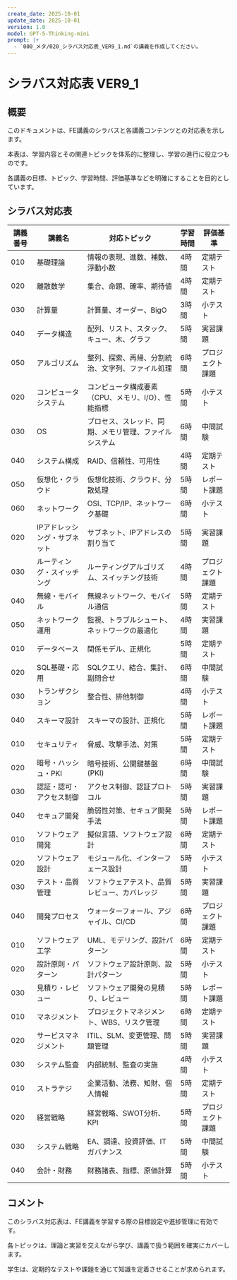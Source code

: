 ```yaml
---
create_date: 2025-10-01
update_date: 2025-10-01
version: 1.0
model: GPT-5-Thinking-mini
prompt: |+
  - `000_メタ/020_シラバス対応表_VER9_1.md`の講義を作成してください。
---
```

# シラバス対応表 VER9_1

## 概要

このドキュメントは、FE講義のシラバスと各講義コンテンツとの対応表を示します。

本表は、学習内容とその関連トピックを体系的に整理し、学習の進行に役立つものです。

各講義の目標、トピック、学習時間、評価基準などを明確にすることを目的としています。

## シラバス対応表

| 講義番号 | 講義名 | 対応トピック | 学習時間 | 評価基準 |
|---|---|---|---|---|
| 010 | 基礎理論 | 情報の表現、進数、補数、浮動小数 | 4時間 | 定期テスト |
| 020 | 離散数学 | 集合、命題、確率、期待値 | 4時間 | 定期テスト |
| 030 | 計算量 | 計算量、オーダー、BigO | 3時間 | 小テスト |
| 040 | データ構造 | 配列、リスト、スタック、キュー、木、グラフ | 5時間 | 実習課題 |
| 050 | アルゴリズム | 整列、探索、再帰、分割統治、文字列、ファイル処理 | 6時間 | プロジェクト課題 |
| 020 | コンピュータシステム | コンピュータ構成要素（CPU、メモリ、I/O）、性能指標 | 5時間 | 小テスト |
| 030 | OS | プロセス、スレッド、同期、メモリ管理、ファイルシステム | 6時間 | 中間試験 |
| 040 | システム構成 | RAID、信頼性、可用性 | 4時間 | 定期テスト |
| 050 | 仮想化・クラウド | 仮想化技術、クラウド、分散処理 | 5時間 | レポート課題 |
| 060 | ネットワーク | OSI、TCP/IP、ネットワーク基礎 | 6時間 | 小テスト |
| 020 | IPアドレッシング・サブネット | サブネット、IPアドレスの割り当て | 5時間 | 実習課題 |
| 030 | ルーティング・スイッチング | ルーティングアルゴリズム、スイッチング技術 | 4時間 | プロジェクト課題|
| 040 | 無線・モバイル | 無線ネットワーク、モバイル通信 | 5時間 | 定期テスト |
| 050 | ネットワーク運用 | 監視、トラブルシュート、ネットワークの最適化 | 4時間 | 実習課題 |
| 010 | データベース | 関係モデル、正規化 | 5時間 | 定期テスト |
| 020 | SQL基礎・応用 | SQLクエリ、結合、集計、副問合せ | 6時間 | 中間試験 |
| 030 | トランザクション | 整合性、排他制御 | 4時間 | 小テスト |
| 040 | スキーマ設計 | スキーマの設計、正規化 | 5時間 | レポート課題 |
| 010 | セキュリティ | 脅威、攻撃手法、対策 | 5時間 | 定期テスト |
| 020 | 暗号・ハッシュ・PKI | 暗号技術、公開鍵基盤(PKI) | 6時間 | 中間試験 |
| 030 | 認証・認可・アクセス制御 | アクセス制御、認証プロトコル | 5時間 | 実習課題 |
| 040 | セキュア開発 | 脆弱性対策、セキュア開発手法 | 5時間 | レポート課題 |
| 010 | ソフトウェア開発 | 擬似言語、ソフトウェア設計 | 6時間 | 定期テスト |
| 020 | ソフトウェア設計 | モジュール化、インターフェース設計 | 5時間 | 小テスト |
| 030 | テスト・品質管理 | ソフトウェアテスト、品質レビュー、カバレッジ | 5時間 | 実習課題 |
| 040 | 開発プロセス | ウォーターフォール、アジャイル、CI/CD | 6時間 | プロジェクト課題|
| 010 | ソフトウェア工学 | UML、モデリング、設計パターン | 6時間 | 定期テスト |
| 020 | 設計原則・パターン | ソフトウェア設計原則、設計パターン | 5時間 | 小テスト |
| 030 | 見積り・レビュー | ソフトウェア開発の見積り、レビュー | 5時間 | レポート課題 |
| 010 | マネジメント | プロジェクトマネジメント、WBS、リスク管理 | 6時間 | 定期テスト |
| 020 | サービスマネジメント | ITIL、SLM、変更管理、問題管理 | 5時間 | 実習課題 |
| 030 | システム監査 | 内部統制、監査の実施 | 4時間 | 小テスト |
| 010 | ストラテジ | 企業活動、法務、知財、個人情報 | 5時間 | 定期テスト |
| 020 | 経営戦略 | 経営戦略、SWOT分析、KPI | 5時間 | プロジェクト課題|
| 030 | システム戦略 | EA、調達、投資評価、ITガバナンス | 5時間 | 中間試験 |
| 040 | 会計・財務 | 財務諸表、指標、原価計算 | 5時間 | 小テスト |

## コメント

このシラバス対応表は、FE講義を学習する際の目標設定や進捗管理に有効です。

各トピックは、理論と実習を交えながら学び、講義で扱う範囲を確実にカバーします。

学生は、定期的なテストや課題を通じて知識を定着させることが求められます。